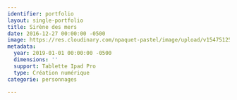 ```yaml
---
identifier: portfolio
layout: single-portfolio
title: Sirène des mers
date: 2016-12-27 00:00:00 -0500
image: https://res.cloudinary.com/npaquet-pastel/image/upload/v1547512508/Screenshot_20190114-190841.jpg
metadata:
  year: 2019-01-01 00:00:00 -0500
  dimensions: ''
  support: Tablette Ipad Pro
  type: Création numérique
categorie: personnages

---
```

